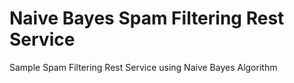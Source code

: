 # Naive Bayes Spam Filtering Rest Service

Sample Spam Filtering Rest Service using Naive Bayes Algorithm
